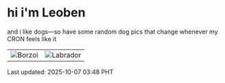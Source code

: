 # hi i'm Leoben

and i like dogs—so have some random dog pics that change whenever my CRON feels like it

|  |  |
|--------|----------|
| ![Borzoi](https://random-dog-vercel.vercel.app/api/random-borzoi?v=1759780089) | ![Labrador](https://random-dog-vercel.vercel.app/api/random-labrador?v=1759780089) |

Last updated: 2025-10-07 03:48 PHT
